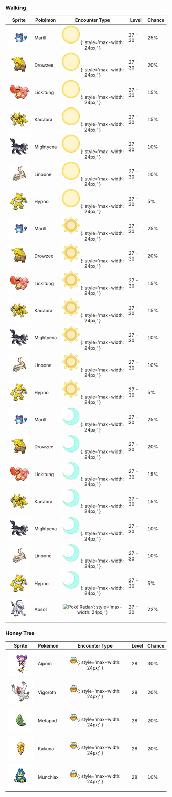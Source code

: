 ### Walking

| Sprite | Pokémon | Encounter Type | Level | Chance |
|:------:|---------|:--------------:|-------|--------|
| ![Marill](../../assets/sprites/marill/front.gif) | Marill | ![Morning](../../assets/encounter_types/morning.png "Morning"){: style='max-width: 24px;' } | 27 - 30 | 25% |
| ![Drowzee](../../assets/sprites/drowzee/front.gif) | Drowzee | ![Morning](../../assets/encounter_types/morning.png "Morning"){: style='max-width: 24px;' } | 27 - 30 | 20% |
| ![Lickitung](../../assets/sprites/lickitung/front.gif) | Lickitung | ![Morning](../../assets/encounter_types/morning.png "Morning"){: style='max-width: 24px;' } | 27 - 30 | 15% |
| ![Kadabra](../../assets/sprites/kadabra/front.gif) | Kadabra | ![Morning](../../assets/encounter_types/morning.png "Morning"){: style='max-width: 24px;' } | 27 - 30 | 15% |
| ![Mightyena](../../assets/sprites/mightyena/front.gif) | Mightyena | ![Morning](../../assets/encounter_types/morning.png "Morning"){: style='max-width: 24px;' } | 27 - 30 | 10% |
| ![Linoone](../../assets/sprites/linoone/front.gif) | Linoone | ![Morning](../../assets/encounter_types/morning.png "Morning"){: style='max-width: 24px;' } | 27 - 30 | 10% |
| ![Hypno](../../assets/sprites/hypno/front.gif) | Hypno | ![Morning](../../assets/encounter_types/morning.png "Morning"){: style='max-width: 24px;' } | 27 - 30 | 5% |
| ![Marill](../../assets/sprites/marill/front.gif) | Marill | ![Day](../../assets/encounter_types/day.png "Day"){: style='max-width: 24px;' } | 27 - 30 | 25% |
| ![Drowzee](../../assets/sprites/drowzee/front.gif) | Drowzee | ![Day](../../assets/encounter_types/day.png "Day"){: style='max-width: 24px;' } | 27 - 30 | 20% |
| ![Lickitung](../../assets/sprites/lickitung/front.gif) | Lickitung | ![Day](../../assets/encounter_types/day.png "Day"){: style='max-width: 24px;' } | 27 - 30 | 15% |
| ![Kadabra](../../assets/sprites/kadabra/front.gif) | Kadabra | ![Day](../../assets/encounter_types/day.png "Day"){: style='max-width: 24px;' } | 27 - 30 | 15% |
| ![Mightyena](../../assets/sprites/mightyena/front.gif) | Mightyena | ![Day](../../assets/encounter_types/day.png "Day"){: style='max-width: 24px;' } | 27 - 30 | 10% |
| ![Linoone](../../assets/sprites/linoone/front.gif) | Linoone | ![Day](../../assets/encounter_types/day.png "Day"){: style='max-width: 24px;' } | 27 - 30 | 10% |
| ![Hypno](../../assets/sprites/hypno/front.gif) | Hypno | ![Day](../../assets/encounter_types/day.png "Day"){: style='max-width: 24px;' } | 27 - 30 | 5% |
| ![Marill](../../assets/sprites/marill/front.gif) | Marill | ![Night](../../assets/encounter_types/night.png "Night"){: style='max-width: 24px;' } | 27 - 30 | 25% |
| ![Drowzee](../../assets/sprites/drowzee/front.gif) | Drowzee | ![Night](../../assets/encounter_types/night.png "Night"){: style='max-width: 24px;' } | 27 - 30 | 20% |
| ![Lickitung](../../assets/sprites/lickitung/front.gif) | Lickitung | ![Night](../../assets/encounter_types/night.png "Night"){: style='max-width: 24px;' } | 27 - 30 | 15% |
| ![Kadabra](../../assets/sprites/kadabra/front.gif) | Kadabra | ![Night](../../assets/encounter_types/night.png "Night"){: style='max-width: 24px;' } | 27 - 30 | 15% |
| ![Mightyena](../../assets/sprites/mightyena/front.gif) | Mightyena | ![Night](../../assets/encounter_types/night.png "Night"){: style='max-width: 24px;' } | 27 - 30 | 10% |
| ![Linoone](../../assets/sprites/linoone/front.gif) | Linoone | ![Night](../../assets/encounter_types/night.png "Night"){: style='max-width: 24px;' } | 27 - 30 | 10% |
| ![Hypno](../../assets/sprites/hypno/front.gif) | Hypno | ![Night](../../assets/encounter_types/night.png "Night"){: style='max-width: 24px;' } | 27 - 30 | 5% |
| ![Absol](../../assets/sprites/absol/front.gif) | Absol | ![Poké Radar](../../assets/encounter_types/poké_radar.png "Poké Radar"){: style='max-width: 24px;' } | 27 - 30 | 22% |

### Honey Tree

| Sprite | Pokémon | Encounter Type | Level | Chance |
|:------:|---------|:--------------:|-------|--------|
| ![Aipom](../../assets/sprites/aipom/front.gif) | Aipom | ![Honey Tree](../../assets/encounter_types/honey_tree.png "Honey Tree"){: style='max-width: 24px;' } | 28 | 30% |
| ![Vigoroth](../../assets/sprites/vigoroth/front.gif) | Vigoroth | ![Honey Tree](../../assets/encounter_types/honey_tree.png "Honey Tree"){: style='max-width: 24px;' } | 28 | 20% |
| ![Metapod](../../assets/sprites/metapod/front.gif) | Metapod | ![Honey Tree](../../assets/encounter_types/honey_tree.png "Honey Tree"){: style='max-width: 24px;' } | 28 | 20% |
| ![Kakuna](../../assets/sprites/kakuna/front.gif) | Kakuna | ![Honey Tree](../../assets/encounter_types/honey_tree.png "Honey Tree"){: style='max-width: 24px;' } | 28 | 20% |
| ![Munchlax](../../assets/sprites/munchlax/front.gif) | Munchlax | ![Honey Tree](../../assets/encounter_types/honey_tree.png "Honey Tree"){: style='max-width: 24px;' } | 28 | 10% |

